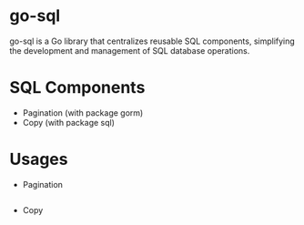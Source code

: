 # go-sql
go-sql  is a Go library that centralizes reusable SQL components, simplifying the development and management of SQL database operations.

# SQL Components

- Pagination (with package gorm)
- Copy (with package sql)

# Usages

- Pagination

```go

```

- Copy

```go

```